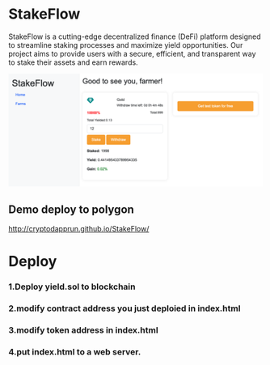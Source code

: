# StakeFlow
StakeFlow is a cutting-edge decentralized finance (DeFi) platform designed to streamline staking processes and maximize yield opportunities. Our project aims to provide users with a secure, efficient, and transparent way to stake their assets and earn rewards.

<img src="screen.png">

## Demo deploy to polygon
http://cryptodapprun.github.io/StakeFlow/

# Deploy
### 1.Deploy yield.sol to blockchain
### 2.modify contract address you just deploied in index.html
### 3.modify token address in index.html
### 4.put index.html to a web server.


<br><br><br>

